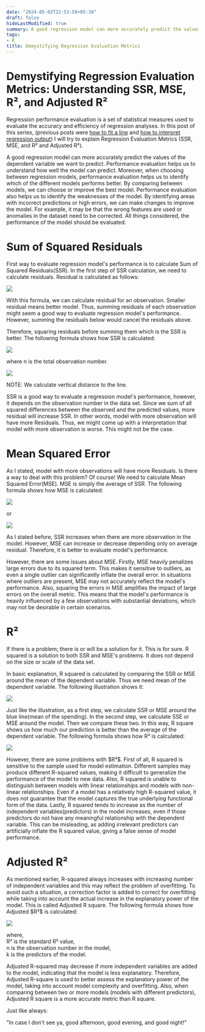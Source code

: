 ```yaml
---
date: "2024-05-02T22:53:58+05:30"
draft: false
hideLastModified: true
summary: A good regression model can more accurately predict the values of the dependent variable we want to predict. Performance evaluation helps us to understand how well the model can predict. Moreover, when choosing between regression models, performance evaluation helps us to identify which of the different models performs better. By comparing between models, we can choose or improve the best model. Performance evaluation also helps us to identify the weaknesses of the model. By identifying areas with incorrect predictions or high errors, we can make changes to improve the model. 
tags:
- R
title: Demystifying Regression Evaluation Metrics
---
```


# **Demystifying Regression Evaluation Metrics: Understanding SSR, MSE, R², and Adjusted R²**

Regression performance evaluation is a set of statistical measures used to evaluate the accuracy and efficiency of regression analyses. In this post of this series, (previous posts were [how to fit a line](https://medium.com/@ozturkfemre/supervised-learning-in-r-how-to-fit-a-line-cd7d047d1751) and [how to interpret regression output](https://medium.com/@ozturkfemre/supervised-learning-in-r-how-to-interpret-linear-regression-output-8917f6ee832f)) I will try to explain Regression Evaluation Metrics (SSR, MSE, and R² and Adjusted R²).

A good regression model can more accurately predict the values of the dependent variable we want to predict. Performance evaluation helps us to understand how well the model can predict. Moreover, when choosing between regression models, performance evaluation helps us to identify which of the different models performs better. By comparing between models, we can choose or improve the best model. Performance evaluation also helps us to identify the weaknesses of the model. By identifying areas with incorrect predictions or high errors, we can make changes to improve the model. For example, it may be that the wrong features are used or anomalies in the dataset need to be corrected. All things considered, the performance of the model should be evaluated.

# **Sum of Squared Residuals**

First way to evaluate regression model\'s performance is to calculate Sum of Squared Residuals(SSR). In the first step of SSR calculation, we need to calculate residuals. Residual is calculated as follows:

![](https://miro.medium.com/v2/resize:fit:4800/format:webp/0*rPm2TAwhLw_tFbwK.png)

With this formula, we can calculate residual for an observation. Smaller residual means better model. Thus, summing residuals of each observation might seem a good way to evaluate regression model\'s performance. However, summing the residuals below would cancel the residuals above.

Therefore, squaring residuals before summing them which is the SSR is better. The following formula shows how SSR is calculated:

![](https://miro.medium.com/v2/resize:fit:4800/format:webp/0*CP8gtwEfoeS2fofA.png)

where n is the total observation number.

![](https://miro.medium.com/v2/resize:fit:4800/format:webp/1*n14u8Q8As7PIgN6FKfuAAQ.png)

NOTE: We calculate vertical distance to the line.

SSR is a good way to evaluate a regression model\'s performance, however, it depends on the observation number in the data set. Since we sum of all squared differences between the observed and the predicted values, more residual will increase SSR. In other words, model with more observation will have more Residuals. Thus, we might come up with a interpretation that model with more observation is worse. This might not be the case.

# **Mean Squared Error**

As I stated, model with more observations will have more Residuals. Is there a way to deal with this problem? Of course! We need to calculate Mean Squared Error(MSE). MSE is simply the average of SSR. The following formula shows how MSE is calculated:

![](https://miro.medium.com/v2/resize:fit:640/format:webp/0*75RqOrEr110DI7MO.png)

or

![](https://miro.medium.com/v2/resize:fit:4800/format:webp/0*giSRGZlhcDRSV7aJ.png)

As I stated before, SSR increases when there are more observation in the model. However, MSE can increase or decrease depending only on average residual. Therefore, it is better to evaluate model\'s performance.

However, there are some issues about MSE. Firstly, MSE heavily penalizes large errors due to its squared term. This makes it sensitive to outliers, as even a single outlier can significantly inflate the overall error. In situations where outliers are present, MSE may not accurately reflect the model\'s performance. Also, squaring the errors in MSE amplifies the impact of large errors on the overall metric. This means that the model\'s performance is heavily influenced by a few observations with substantial deviations, which may not be desirable in certain scenarios.

# **R²**

If there is a problem; there is or will be a solution for it. This is for sure. R squared is a solution to both SSR and MSE\'s problems. It does not depend on the size or scale of the data set.

In basic explanation, R squared is calculated by comparing the SSR or MSE around the mean of the dependent variable. Thus we need mean of the dependent variable. The following illustration shows it:

![](https://miro.medium.com/v2/resize:fit:720/format:webp/1*I3jD2MGaF0k4mwU-rY_wMA.png)

Just like the illustration, as a first step, we calculate SSR or MSE around the blue line(mean of the spending). In the second step, we calculate SSE or MSE around the model. Then we compare these two. In this way, R square shows us how much our prediction is better than the average of the dependent variable. The following formula shows how R² is calculated:

![](https://miro.medium.com/v2/resize:fit:4800/format:webp/0*JplrCKy91U4V2BPG.png)

However, there are some problems with \$R²\$. First of all, R squared is sensitive to the sample used for model estimation. Different samples may produce different R-squared values, making it difficult to generalize the performance of the model to new data. Also, R squared is unable to distinguish between models with linear relationships and models with non-linear relationships. Even if a model has a relatively high R-squared value, it does not guarantee that the model captures the true underlying functional form of the data. Lastly, R squared tends to increase as the number of independent variables(predictors) in the model increases, even if those predictors do not have any meaningful relationship with the dependent variable. This can be misleading, as adding irrelevant predictors can artificially inflate the R squared value, giving a false sense of model performance.

# **Adjusted R²**

As mentioned earlier, R-squared always increases with increasing number of independent variables and this may reflect the problem of overfitting. To avoid such a situation, a correction factor is added to correct for overfitting while taking into account the actual increase in the explanatory power of the model. This is called Adjusted R square. The following formula shows how Adjusted \$R²\$ is calculated:

![](https://miro.medium.com/v2/resize:fit:4800/format:webp/0*NztV0IXIIv1oir1L.png)

where,\
R² is the standard R² value,\
n is the observation number in the model,\
k is the predictors of the model.

Adjusted R-squared may decrease if more independent variables are added to the model, indicating that the model is less explanatory. Therefore, Adjusted R-square is used to better assess the explanatory power of the model, taking into account model complexity and overfitting. Also, when comparing between two or more models (models with different predictors), Adjusted R square is a more accurate metric than R square.

Just like always:

\"In case I don\'t see ya, good afternoon, good evening, and good night!\"
